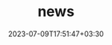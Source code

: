 ---
title: "news"
date: 2023-07-09T17:51:47+03:30
draft: false
headless: true

# all icons by [feathericons.com](https://https://feathericons.com//) are supported
show_news_icons: true
default_news_icon: "file-text"

num_news: 4

news_items:
- text: "Our paper is accepted by IEEE MASS 2023"
  extra_text: "June 2023."
  date: 2023-07-09
- text: "Our paper is accepted by IEEE Computer Networks 2023"
  extra_text: "June. 2023."
  date: 2023-07-09
- text: "Volunteer of MSCACP"
  extra_text: "June. 2023."
  icon: "youtube"
  date: 2023-07-09
- text: "I have been selected as the Vice Chairman for China Students and Scholars Association in Victoria"
  extra_text: "Sep. 2021."
  date: 2021-10-20
---